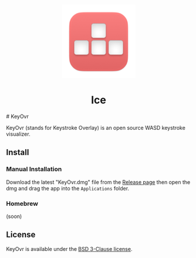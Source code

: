 <div align="center">
    <img src="assets/AppIcon-256.png" width=200 height=200>
    <h1>Ice</h1>
</div>
# KeyOvr

KeyOvr (stands for Keystroke Overlay) is an open source WASD keystroke visualizer.

## Install

### Manual Installation

Download the latest "KeyOvr.dmg" file from the [Release page](https://github.com/fizxxr/KeyOvr/releases) then open the dmg and drag the app into the `Applications` folder.

### Homebrew

(soon)


## License

KeyOvr is available under the [BSD 3-Clause license](LICENSE).
